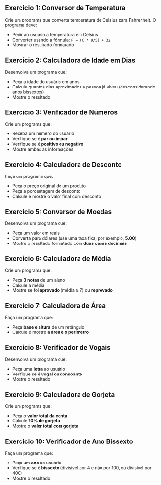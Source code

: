 ## Exercício 1: Conversor de Temperatura

Crie um programa que converta temperatura de Celsius para Fahrenheit. O programa deve:

- Pedir ao usuário a temperatura em Celsius
- Converter usando a fórmula: `F = (C * 9/5) + 32`
- Mostrar o resultado formatado

## Exercício 2: Calculadora de Idade em Dias

Desenvolva um programa que:

- Peça a idade do usuário em anos
- Calcule quantos dias aproximados a pessoa já viveu (desconsiderando anos bissextos)
- Mostre o resultado

## Exercício 3: Verificador de Números

Crie um programa que:

- Receba um número do usuário
- Verifique se é **par ou ímpar**
- Verifique se é **positivo ou negativo**
- Mostre ambas as informações

## Exercício 4: Calculadora de Desconto

Faça um programa que:

- Peça o preço original de um produto
- Peça a porcentagem de desconto
- Calcule e mostre o valor final com desconto

## Exercício 5: Conversor de Moedas

Desenvolva um programa que:

- Peça um valor em reais
- Converta para dólares (use uma taxa fixa, por exemplo, **5.00**)
- Mostre o resultado formatado com **duas casas decimais**

## Exercício 6: Calculadora de Média

Crie um programa que:

- Peça **3 notas** de um aluno
- Calcule a média
- Mostre se foi **aprovado** (média ≥ 7) ou **reprovado**

## Exercício 7: Calculadora de Área

Faça um programa que:

- Peça **base e altura** de um retângulo
- Calcule e mostre **a área e o perímetro**

## Exercício 8: Verificador de Vogais

Desenvolva um programa que:

- Peça uma **letra** ao usuário
- Verifique se é **vogal ou consoante**
- Mostre o resultado

## Exercício 9: Calculadora de Gorjeta

Crie um programa que:

- Peça o **valor total da conta**
- Calcule **10% de gorjeta**
- Mostre o **valor total com gorjeta**

## Exercício 10: Verificador de Ano Bissexto

Faça um programa que:

- Peça um **ano** ao usuário
- Verifique se é **bissexto** (divisível por 4 e não por 100, ou divisível por 400)
- Mostre o resultado
